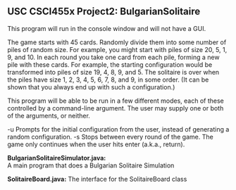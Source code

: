 ## USC CSCI455x Project2: BulgarianSolitaire

This program will run in the console window and will not have a GUI.

The game starts with 45 cards. Randomly divide them into some number of piles of random size. For example, you might start with piles of size 20, 5, 1, 9, and 10. In each round you take one card from each pile, forming a new pile with these cards. For example, the starting configuration would be transformed into piles of size 19, 4, 8, 9, and 5. The solitaire is over when the piles have size 1, 2, 3, 4, 5, 6, 7, 8, and 9, in some order. (It can be shown that you always end up with such a configuration.)

This program will be able to be run in a few different modes, each of these controlled by a command-line argument. The user may supply one or both of the arguments, or neither.

-u
Prompts for the initial configuration from the user, instead of generating a random configuration.
-s
Stops between every round of the game. The game only continues when the user hits enter (a.k.a., return).

**BulgarianSolitaireSimulator.java:**  
A main program that does a Bulgarian Solitaire Simulation

**SolitaireBoard.java:**
The interface for the SolitaireBoard class
